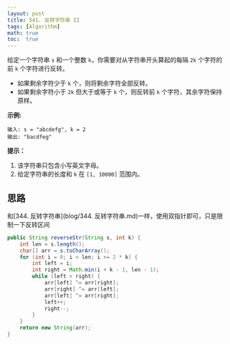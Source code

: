 ```yaml
---
layout: post
title: 541. 反转字符串 II
tags: [Algorithm]
math: true
toc:  true
---
```


给定一个字符串 `s` 和一个整数 `k`，你需要对从字符串开头算起的每隔 `2k` 个字符的前 `k` 个字符进行反转。

- 如果剩余字符少于 `k` 个，则将剩余字符全部反转。
- 如果剩余字符小于 `2k` 但大于或等于 `k` 个，则反转前 `k` 个字符，其余字符保持原样。

**示例:**

```
输入: s = "abcdefg", k = 2
输出: "bacdfeg"
```

**提示：**

1. 该字符串只包含小写英文字母。
2. 给定字符串的长度和 `k` 在 `[1, 10000]` 范围内。

## 思路

和[344. 反转字符串](blog/344. 反转字符串.md)一样，使用双指针即可，只是限制一下反转区间

```java
public String reverseStr(String s, int k) {
    int len = s.length();
    char[] arr = s.toCharArray();
    for (int i = 0; i < len; i += 2 * k) {
        int left = i;
        int right = Math.min(i + k - 1, len - 1);
        while (left < right) {
            arr[left] ^= arr[right];
            arr[right] ^= arr[left];
            arr[left] ^= arr[right];
            left++;
            right--;
        }
    }
    return new String(arr);
}
```

